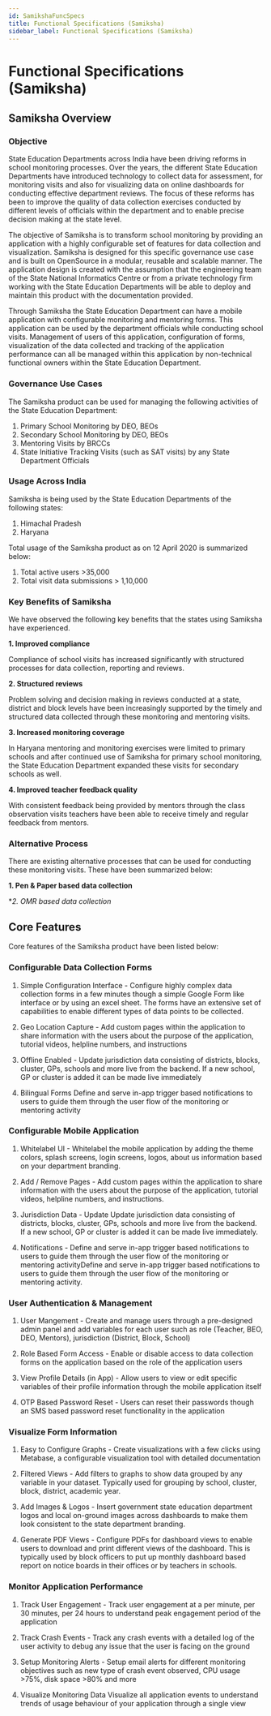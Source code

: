 ```yaml
---
id: SamikshaFuncSpecs
title: Functional Specifications (Samiksha)
sidebar_label: Functional Specifications (Samiksha)
---
```


# Functional Specifications (Samiksha)

## Samiksha Overview

### Objective

State Education Departments across India have been driving reforms in school monitoring processes. Over the years, the different State Education Departments have introduced technology to collect data for assessment, for monitoring visits and also for visualizing data on online dashboards for conducting effective department reviews. The focus of these reforms has been to improve the quality of data collection exercises conducted by different levels of officials within the department and to enable precise decision making at the state level. 

The objective of Samiksha is to transform school monitoring by providing an application with a highly configurable set of features for data collection and visualization. Samiksha is designed for this specific governance use case and is built on OpenSource in a modular, reusable and scalable manner. The application design is created with the assumption that the engineering team of the State National Informatics Centre or from a private technology firm working with the State Education Departments will be able to deploy and maintain this product with the documentation provided.

Through Samiksha the State Education Department can have a mobile application with configurable monitoring and mentoring forms. This application can be used by the department officials while conducting school visits. Management of users of this application, configuration of forms, visualization of the data collected and tracking of the application performance can all be managed within this application by non-technical functional owners within the State Education Department. 


### Governance Use Cases

The Samiksha product can be used for managing the following activities of the State Education Department:
1. Primary School Monitoring by DEO, BEOs
2. Secondary School Monitoring by DEO, BEOs
3. Mentoring Visits by BRCCs
4. State Initiative Tracking Visits (such as SAT visits) by any State Department Officials

### Usage Across India

Samiksha is being used by the State Education Departments of the following states:

1. Himachal Pradesh
2. Haryana

Total usage of the Samiksha product as on 12 April 2020 is summarized below:

1. Total active users >35,000
2. Total visit data submissions > 1,10,000 

### Key Benefits of Samiksha

We have observed the following key benefits that the states using Samiksha have experienced.

**1. Improved compliance**

Compliance of school visits has increased significantly with structured processes for data collection, reporting and reviews.

**2. Structured reviews**

Problem solving and decision making in reviews conducted at a state, district and block levels have been increasingly supported by the timely and structured data collected through these monitoring and mentoring visits.

**3. Increased monitoring coverage**

In Haryana mentoring and monitoring exercises were limited to primary schools and after continued use of Samiksha for primary school monitoring, the State Education Department expanded these visits for secondary schools as well.

**4. Improved teacher feedback quality**

With consistent feedback being provided by mentors through the class observation visits teachers have been able to receive timely and regular feedback from mentors.

### Alternative Process

There are existing alternative processes that can be used for conducting these monitoring visits. These have been summarized below:

**1. Pen & Paper based data collection**

**2. OMR based data collection*

## Core Features

Core features of the Samiksha product have been listed below:

### Configurable Data Collection Forms	

1. Simple Configuration Interface	- Configure highly complex data collection forms in a few minutes though a simple Google Form like interface or by using an excel sheet. The forms have an extensive set of capabilities to enable different types of data points to be collected.

2. Geo Location Capture	- Add custom pages within the application to share information with the users about the purpose of the application, tutorial videos, helpline numbers, and instructions 

3. Offline Enabled	- Update jurisdiction data consisting of districts, blocks, cluster, GPs, schools and more live from the backend. If a new school, GP or cluster is added it can be made live immediately 

4. Bilingual Forms	Define and serve in-app trigger based notifications to users to guide them through the user flow of the monitoring or mentoring activity

### Configurable Mobile Application	

1. Whitelabel UI - Whitelabel the mobile application by adding the theme colors, splash screens, login screens, logos, about us information based on your department branding.

2. Add / Remove Pages	- Add custom pages within the application to share information with the users about the purpose of the application, tutorial videos, helpline numbers, and instructions.

3. Jurisdiction Data - Update	Update jurisdiction data consisting of districts, blocks, cluster, GPs, schools and more live from the backend. If a new school, GP or cluster is added it can be made live immediately.

4. Notifications -	Define and serve in-app trigger based notifications to users to guide them through the user flow of the monitoring or mentoring activityDefine and serve in-app trigger based notifications to users to guide them through the user flow of the monitoring or mentoring activity.

### User Authentication & Management	

1. User Mangement	- Create and manage users through a pre-designed admin panel and add variables for each user such as role (Teacher, BEO, DEO, Mentors), jurisdiction (District, Block, School)

2. Role Based Form Access -	Enable or disable access to data collection forms on the application based on the role of the application users

3. View Profile Details (in App) -	Allow users to view or edit specific variables of their profile information through the mobile application itself 

4. OTP Based Password Reset	- Users can reset their passwords though an SMS based password reset functionality in the application 

### Visualize Form Information	

1. Easy to Configure Graphs	- Create visualizations with a few clicks using Metabase, a configurable visualization tool with detailed documentation

2. Filtered Views	- Add filters to graphs to show data grouped by any variable in your dataset. Typically used for grouping by school, cluster, block, district, academic year.

3. Add Images & Logos	- Insert government state education department logos and local on-ground images across dashboards to make them look consistent to the state department branding.

4. Generate PDF Views	- Configure PDFs for dashboard views to enable users to download and print different views of the dashboard. This is typically used by block officers to put up monthly dashboard based report on notice boards in their offices or by teachers in schools.

### Monitor Application Performance	

1. Track User Engagement	- Track user engagement at a per minute, per 30 minutes, per 24 hours to understand peak engagement period of the application

2. Track Crash Events -	Track any crash events with a detailed log of the user activity to debug any issue that the user is facing on the ground

3. Setup Monitoring Alerts - Setup email alerts for different monitoring objectives such as new type of crash event observed, CPU usage >75%, disk space >80% and more

4. Visualize Monitoring Data	Visualize all application events to understand trends of usage behaviour of your application through a single view
